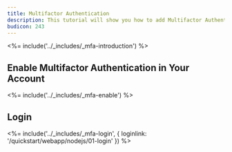 ```yaml
---
title: Multifactor Authentication
description: This tutorial will show you how to add Multifactor Authentication to your NodeJS WebApp with auth0.
budicon: 243
---
```


<%= include('../_includes/_mfa-introduction') %>

## Enable Multifactor Authentication in Your Account

<%= include('../_includes/_mfa-enable') %>

## Login

<%= include('../_includes/_mfa-login', { loginlink: '/quickstart/webapp/nodejs/01-login' }) %>

